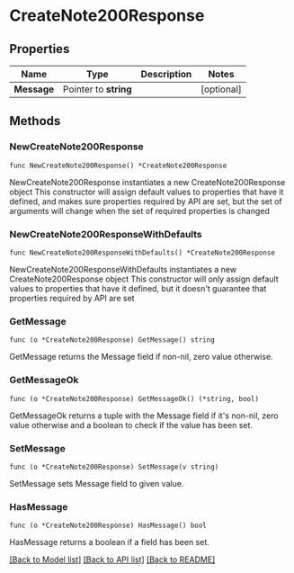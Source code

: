 # CreateNote200Response

## Properties

Name | Type | Description | Notes
------------ | ------------- | ------------- | -------------
**Message** | Pointer to **string** |  | [optional] 

## Methods

### NewCreateNote200Response

`func NewCreateNote200Response() *CreateNote200Response`

NewCreateNote200Response instantiates a new CreateNote200Response object
This constructor will assign default values to properties that have it defined,
and makes sure properties required by API are set, but the set of arguments
will change when the set of required properties is changed

### NewCreateNote200ResponseWithDefaults

`func NewCreateNote200ResponseWithDefaults() *CreateNote200Response`

NewCreateNote200ResponseWithDefaults instantiates a new CreateNote200Response object
This constructor will only assign default values to properties that have it defined,
but it doesn't guarantee that properties required by API are set

### GetMessage

`func (o *CreateNote200Response) GetMessage() string`

GetMessage returns the Message field if non-nil, zero value otherwise.

### GetMessageOk

`func (o *CreateNote200Response) GetMessageOk() (*string, bool)`

GetMessageOk returns a tuple with the Message field if it's non-nil, zero value otherwise
and a boolean to check if the value has been set.

### SetMessage

`func (o *CreateNote200Response) SetMessage(v string)`

SetMessage sets Message field to given value.

### HasMessage

`func (o *CreateNote200Response) HasMessage() bool`

HasMessage returns a boolean if a field has been set.


[[Back to Model list]](../README.md#documentation-for-models) [[Back to API list]](../README.md#documentation-for-api-endpoints) [[Back to README]](../README.md)


